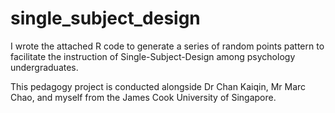 # single_subject_design

I wrote the attached R code to generate a series of random points pattern to facilitate the instruction of Single-Subject-Design among psychology undergraduates. 

This pedagogy project is conducted alongside Dr Chan Kaiqin, Mr Marc Chao, and myself from the James Cook University of Singapore. 
